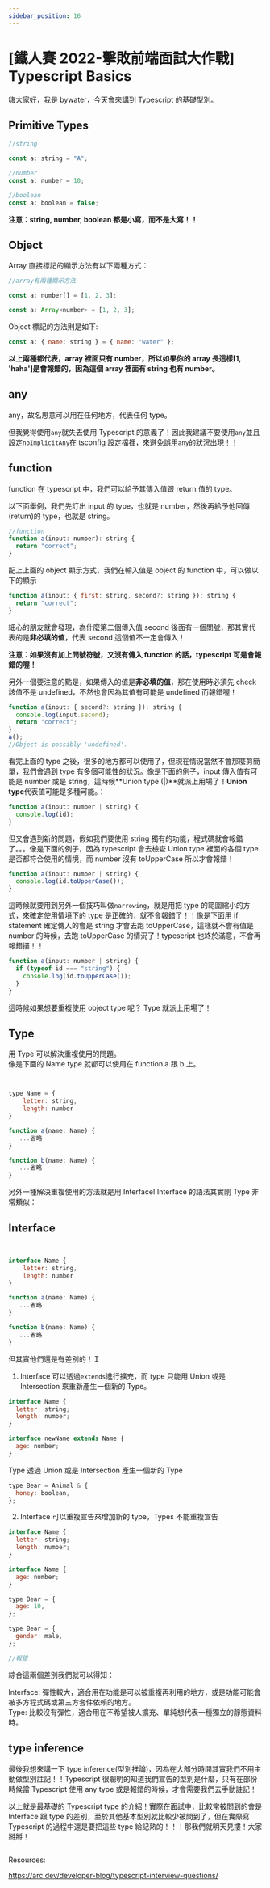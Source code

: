 ```yaml
---
sidebar_position: 16
---
```


# [鐵人賽 2022-擊敗前端面試大作戰] Typescript Basics

嗨大家好，我是 bywater，今天會來講到 Typescript 的基礎型別。

## Primitive Types

```js
//string

const a: string = "A";

//number
const a: number = 10;

//boolean
const a: boolean = false;
```

**注意：string, number, boolean 都是小寫，而不是大寫！！**

## Object

Array 直接標記的顯示方法有以下兩種方式：

```js
//array有兩種顯示方法

const a: number[] = [1, 2, 3];

const a: Array<number> = [1, 2, 3];
```

Object 標記的方法則是如下:

```js
const a: { name: string } = { name: "water" };
```

**以上兩種都代表，array 裡面只有 number，所以如果你的 array 長這樣[1, 'haha']是會報錯的，因為這個 array 裡面有 string 也有 number。**

## any

any，故名思意可以用在任何地方，代表任何 type。

但我覺得使用`any`就失去使用 Typescript 的意義了！因此我建議不要使用`any`並且設定`noImplicitAny`在 tsconfig 設定檔裡，來避免誤用`any`的狀況出現！！

## function

function 在 typescript 中，我們可以給予其傳入值跟 return 值的 type。

以下面舉例，我們先訂出 input 的 type，也就是 number，然後再給予他回傳(return)的 type，也就是 string。

```js
//function
function a(input: number): string {
  return "correct";
}
```

配上上面的 object 顯示方式，我們在輸入值是 object 的 function 中，可以做以下的顯示

```js
function a(input: { first: string, second?: string }): string {
  return "correct";
}
```

細心的朋友就會發現，為什麼第二個傳入值 second 後面有一個問號，那其實代表的是**非必填的值**，代表 second 這個值不一定會傳入！

**注意：如果沒有加上問號符號，又沒有傳入 function 的話，typescript 可是會報錯的喔！**

另外一個要注意的點是，如果傳入的值是**非必填的值**，那在使用時必須先 check 該值不是 undefined，不然也會因為其值有可能是 undefined 而報錯喔！

```js
function a(input: { second?: string }): string {
  console.log(input.second);
  return "correct";
}
a();
//Object is possibly 'undefined'.
```

看完上面的 type 之後，很多的地方都可以使用了，但現在情況當然不會那麼剪簡單，我們會遇到 type 有多個可能性的狀況。像是下面的例子，input 傳入值有可能是 number 或是 string，這時候**Union type (|)**就派上用場了！**Union type**代表值可能是多種可能。：

```js
function a(input: number | string) {
  console.log(id);
}
```

但又會遇到新的問題，假如我們要使用 string 獨有的功能，程式碼就會報錯了。。。像是下面的例子，因為 typescript 會去檢查 Union type 裡面的各個 type 是否都符合使用的情境，而 number 沒有 toUpperCase 所以才會報錯！

```js
function a(input: number | string) {
  console.log(id.toUpperCase());
}
```

這時候就要用到另外一個技巧叫做`narrowing`，就是用把 type 的範圍縮小的方式，來確定使用情境下的 type 是正確的，就不會報錯了！！像是下面用 if statement 確定傳入的會是 string 才會去跑 toUpperCase，這樣就不會有值是 number 的時候，去跑 toUpperCase 的情況了！typescript 也終於滿意，不會再報錯摟！！

```js
function a(input: number | string) {
  if (typeof id === "string") {
    console.log(id.toUpperCase());
  }
}
```

這時候如果想要重複使用 object type 呢？ Type 就派上用場了！

## Type

用 Type 可以解決重複使用的問題。  
像是下面的 Name type 就都可以使用在 function a 跟 b 上。

```js


type Name = {
    letter: string,
    length: number
}

function a(name: Name) {
   ...省略
}

function b(name: Name) {
   ...省略
}

```

另外一種解決重複使用的方法就是用 Interface! Interface 的語法其實剛 Type 非常類似：

## Interface

```js


interface Name {
    letter: string,
    length: number
}

function a(name: Name) {
   ...省略
}

function b(name: Name) {
   ...省略
}

```

但其實他們還是有差別的！Ｉ

1.  Interface 可以透過`extends`進行擴充，而 type 只能用 Union 或是 Intersection 來重新產生一個新的 Type。

```js
interface Name {
  letter: string;
  length: number;
}

interface newName extends Name {
  age: number;
}
```

Type 透過 Union 或是 Intersection 產生一個新的 Type

```js
type Bear = Animal & {
  honey: boolean,
};
```

2. Interface 可以重複宣告來增加新的 type，Types 不能重複宣告

```js
interface Name {
  letter: string;
  length: number;
}

interface Name {
  age: number;
}
```

```js
type Bear = {
  age: 10,
};

type Bear = {
  gender: male,
};

//報錯
```

綜合這兩個差別我們就可以得知：

Interface: 彈性較大，適合用在功能是可以被重複再利用的地方，或是功能可能會被多方程式碼或第三方套件依賴的地方。  
Type: 比較沒有彈性，適合用在不希望被人擴充、單純想代表一種獨立的靜態資料時。

## type inference

最後我想來講一下 type inference(型別推論)，因為在大部分時間其實我們不用主動做型別註記！！Typescript 很聰明的知道我們宣告的型別是什麼，只有在部份時候當 Typescript 使用 any type 或是報錯的時候，才會需要我們去手動註記！

以上就是最基礎的 Typescript type 的介紹！實際在面試中，比較常被問到的會是 Interface 跟 type 的差別，至於其他基本型別就比較少被問到了，但在實際寫 Typescript 的過程中還是要把這些 type 給記熟的！！！那我們就明天見摟！大家掰掰！

```

```

Resources:

https://arc.dev/developer-blog/typescript-interview-questions/
